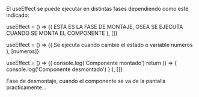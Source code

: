 El useEffect se puede ejecutar en distintas fases dependiendo como esté indicado:

useEffect = () => {(
	ESTA ES LA FASE DE MONTAJE, OSEA SE EJECUTA CUANDO SE MONTA EL COMPONENTE
), []}


useEffect = () => {(
	Se ejecuta cuando cambie el estado o variable numeros
), [numeros]}


useEffect = () => {(
	console.log('Componente montado')
	return () => {
		console.log('Componente desmontado')
	}
), []}

Fase de desmontaje, cuando el componente se va de la pantalla practicamente...

